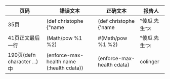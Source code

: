 | 页码 | 错误文本 | 正确文本 | 报告人 | 
| ---- | ------- | -------- | ----- |
| 35页|(def christophe {"name | (def christophe {'name | °傻瓜.先生つ:  |
| 41页正文最后一行|(Math/pow %1 %2)|#(Math/pow %1 %2)|°傻瓜.先生つ:  |
| 190页(defn character ...)中|(enforce-max-health name (:health cdata))|(enforce-max-health cdata)|colinger|
